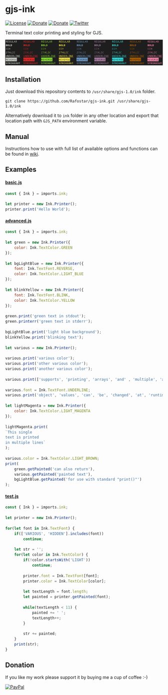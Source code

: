 # gjs-ink
[![License](https://img.shields.io/github/license/Rafostar/gjs-ink.svg)](https://github.com/Rafostar/gjs-ink/blob/master/COPYING)
[![Donate](https://img.shields.io/badge/Donate-PayPal-blue.svg)](https://www.paypal.com/cgi-bin/webscr?cmd=_s-xclick&hosted_button_id=TFVDFD88KQ322)
[![Donate](https://img.shields.io/badge/Donate-PayPal.Me-lightgrey.svg)](https://www.paypal.me/Rafostar)
[![Twitter](https://img.shields.io/twitter/url/https/github.com/Rafostar/gjs-ink.svg?style=social)](https://twitter.com/intent/tweet?text=Wow:&url=https%3A%2F%2Fgithub.com%2FRafostar%2Fgjs-ink)

Terminal text color printing and styling for GJS.

<p align="center">
<img src="https://raw.githubusercontent.com/Rafostar/gjs-ink/other/images/promo.png">
</p>

## Installation
Just download this repository contents to `/usr/share/gjs-1.0/ink` folder.
```
git clone https://github.com/Rafostar/gjs-ink.git /usr/share/gjs-1.0/ink
```
Alternatively download it to `ink` folder in any other location and export that location path with `GJS_PATH` environment variable.

## Manual
Instructions how to use with full list of available options and functions can be found in [wiki](https://github.com/Rafostar/gjs-ink/wiki).

## Examples
#### [basic.js](https://raw.githubusercontent.com/Rafostar/gjs-ink/other/examples/basic.js)
```javascript
const { Ink } = imports.ink;

let printer = new Ink.Printer();
printer.print('Hello World');
```

#### [advanced.js](https://raw.githubusercontent.com/Rafostar/gjs-ink/other/examples/advanced.js)
```javascript
const { Ink } = imports.ink;

let green = new Ink.Printer({
    color: Ink.TextColor.GREEN
});

let bgLightBlue = new Ink.Printer({
    font: Ink.TextFont.REVERSE,
    color: Ink.TextColor.LIGHT_BLUE
});

let blinkYellow = new Ink.Printer({
    font: Ink.TextFont.BLINK,
    color: Ink.TextColor.YELLOW
});

green.print('green text in stdout');
green.printerr('green text in stderr');

bgLightBlue.print('light blue background');
blinkYellow.print('blinking text');

let various = new Ink.Printer();

various.print('various color');
various.print('other various color');
various.print('another various color');

various.print(['supports', 'printing', 'arrays', 'and' , 'multiple', 'arguments', '!']);

various.font = Ink.TextFont.UNDERLINE;
various.print('object', 'values', 'can', 'be', 'changed', 'at', 'runtime');

let lightMagenta = new Ink.Printer({
    color: Ink.TextColor.LIGHT_MAGENTA
});

lightMagenta.print(
`This single
text is printed
in multiple lines`
);

various.color = Ink.TextColor.LIGHT_BROWN;
print(
    green.getPainted('can also return'),
    various.getPainted('painted text'),
    bgLightBlue.getPainted('for use with standard "print()"')
);
```

#### [test.js](https://raw.githubusercontent.com/Rafostar/gjs-ink/other/examples/test.js)
```javascript
const { Ink } = imports.ink;

let printer = new Ink.Printer();

for(let font in Ink.TextFont) {
    if(['VARIOUS', 'HIDDEN'].includes(font))
        continue;

    let str = '';
    for(let color in Ink.TextColor) {
        if(!color.startsWith('LIGHT'))
            continue;

        printer.font = Ink.TextFont[font];
        printer.color = Ink.TextColor[color];

        let textLength = font.length;
        let painted = printer.getPainted(font);

        while(textLength < 11) {
            painted += ' ';
            textLength++;
        }

        str += painted;
    }
    print(str);
}
```

## Donation
If you like my work please support it by buying me a cup of coffee :-)

[![PayPal](https://github.com/Rafostar/gnome-shell-extension-cast-to-tv/wiki/images/paypal.gif)](https://www.paypal.com/cgi-bin/webscr?cmd=_s-xclick&hosted_button_id=TFVDFD88KQ322)

